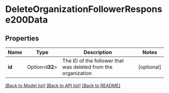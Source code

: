 # DeleteOrganizationFollowerResponse200Data

## Properties

Name | Type | Description | Notes
------------ | ------------- | ------------- | -------------
**id** | Option<**i32**> | The ID of the follower that was deleted from the organization | [optional]

[[Back to Model list]](../README.md#documentation-for-models) [[Back to API list]](../README.md#documentation-for-api-endpoints) [[Back to README]](../README.md)


